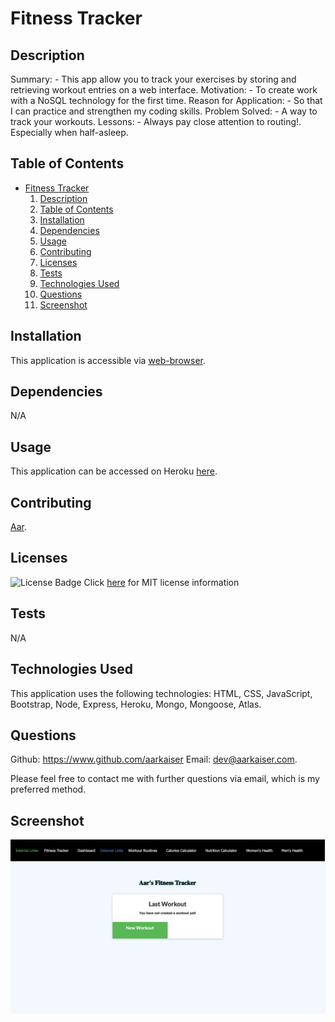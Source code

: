 

# Fitness Tracker
          
## Description

Summary: - This app allow you to track your exercises by storing and retrieving workout entries on a web interface.
Motivation: - To create work with a NoSQL technology for the first time.
Reason for Application: - So that I can practice and strengthen my coding skills.
Problem Solved: - A way to track your workouts.
Lessons: - Always pay close attention to routing!. Especially when half-asleep.

## Table of Contents

- [Fitness Tracker](#fitness-tracker)
    1. [Description](#description)
    2. [Table of Contents](#table-of-contents)
    3. [Installation](#installation)
    4. [Dependencies](#dependencies)
    5. [Usage](#usage)
    6. [Contributing](#contributing)
    7. [Licenses](#licenses)
    8. [Tests](#tests)
    9. [Technologies Used](#technologies-used)
    10. [Questions](#questions)
    11. [Screenshot](#screenshot)

## Installation

This application is accessible via [web-browser](#usage).

## Dependencies

N/A

## Usage

This application can be accessed on Heroku [here](https://aarfitnesstracker.herokuapp.com/).

## Contributing

[Aar](https://www.github.com/aarkaiser).

## Licenses

![License Badge](https://img.shields.io/badge/mit-license-blue)
Click [here](https://choosealicense.com/licenses/mit) for MIT license information


## Tests

N/A

## Technologies Used

This application uses the following technologies: HTML, CSS, JavaScript, Bootstrap, Node, Express, Heroku, Mongo, Mongoose, Atlas.

## Questions

Github: https://www.github.com/aarkaiser
Email: dev@aarkaiser.com.

Please feel free to contact me with further questions via email, which is my preferred method.

## Screenshot

![Screenshot](https://raw.githubusercontent.com/AarKaiser/fitness_tracker/main/assets/images/screenshot.png)
